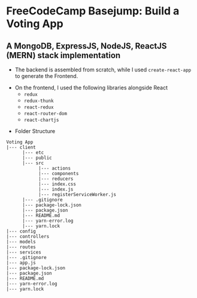 # FreeCodeCamp Basejump:  Build a Voting App

## A MongoDB, ExpressJS, NodeJS, ReactJS (MERN) stack implementation

* The backend is assembled from scratch, while I used `create-react-app` to generate the Frontend.
- On the frontend, I used the following libraries alongside React
    - `redux`
    - `redux-thunk`
    - `react-redux`
    - `react-router-dom`
    - `react-chartjs`

* Folder Structure
```
Voting App
|--- client
      |--- etc
      |--- public
      |--- src
            |--- actions
            |--- components
            |--- reducers
            |--- index.css
            |--- index.js
            |--- registerServiceWorker.js
      |--- .gitignore
      |--- package-lock.json
      |--- package.json
      |--- README.md
      |--- yarn-error.log
      |--- yarn.lock
|--- config
|--- controllers
|--- models
|--- routes
|--- services
|--- .gitignore
|--- app.js
|--- package-lock.json
|--- package.json
|--- README.md
|--- yarn-error.log
|--- yarn.lock

```
